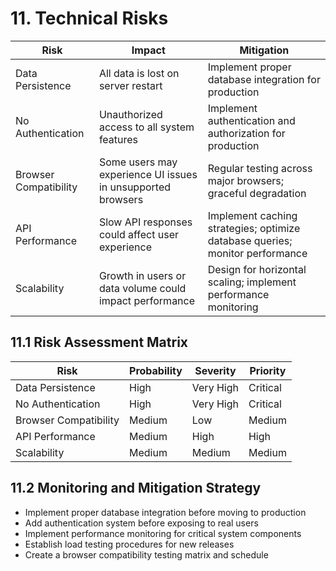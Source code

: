 # 11. Technical Risks

| Risk | Impact | Mitigation |
|------|--------|------------|
| Data Persistence | All data is lost on server restart | Implement proper database integration for production |
| No Authentication | Unauthorized access to all system features | Implement authentication and authorization for production |
| Browser Compatibility | Some users may experience UI issues in unsupported browsers | Regular testing across major browsers; graceful degradation |
| API Performance | Slow API responses could affect user experience | Implement caching strategies; optimize database queries; monitor performance |
| Scalability | Growth in users or data volume could impact performance | Design for horizontal scaling; implement performance monitoring |

## 11.1 Risk Assessment Matrix

| Risk | Probability | Severity | Priority |
|------|------------|----------|----------|
| Data Persistence | High | Very High | Critical |
| No Authentication | High | Very High | Critical |
| Browser Compatibility | Medium | Low | Medium |
| API Performance | Medium | High | High |
| Scalability | Medium | Medium | Medium |

## 11.2 Monitoring and Mitigation Strategy

- Implement proper database integration before moving to production
- Add authentication system before exposing to real users
- Implement performance monitoring for critical system components
- Establish load testing procedures for new releases
- Create a browser compatibility testing matrix and schedule
